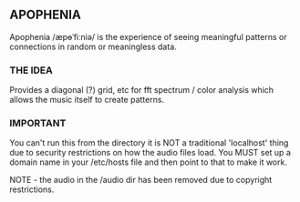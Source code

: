 ## APOPHENIA

Apophenia /æpɵˈfiːniə/ is the experience of seeing meaningful patterns or connections in random or meaningless data.

### THE IDEA

Provides a diagonal (?) grid, etc for fft spectrum / color analysis which allows the music itself to create patterns.

### IMPORTANT

You can't run this from the directory it is NOT a traditional 'localhost' thing due to security restrictions on how the audio files load. You MUST set up a domain name in your /etc/hosts file and then point to that to make it work.

NOTE - the audio in the /audio dir has been removed due to copyright restrictions.
